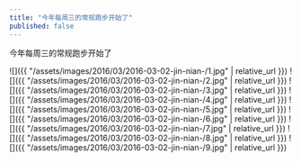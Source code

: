 ```yaml
---
title: "今年每周三的常规跑步开始了"
published: false
---
```

今年每周三的常规跑步开始了



![]({{ "/assets/images/2016/03/2016-03-02-jin-nian-/1.jpg" | relative_url }})
![]({{ "/assets/images/2016/03/2016-03-02-jin-nian-/2.jpg" | relative_url }})
![]({{ "/assets/images/2016/03/2016-03-02-jin-nian-/3.jpg" | relative_url }})
![]({{ "/assets/images/2016/03/2016-03-02-jin-nian-/4.jpg" | relative_url }})
![]({{ "/assets/images/2016/03/2016-03-02-jin-nian-/5.jpg" | relative_url }})
![]({{ "/assets/images/2016/03/2016-03-02-jin-nian-/6.jpg" | relative_url }})
![]({{ "/assets/images/2016/03/2016-03-02-jin-nian-/7.jpg" | relative_url }})
![]({{ "/assets/images/2016/03/2016-03-02-jin-nian-/8.jpg" | relative_url }})
![]({{ "/assets/images/2016/03/2016-03-02-jin-nian-/9.jpg" | relative_url }})
